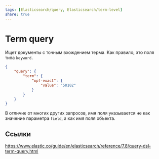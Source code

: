 ```yaml
---
tags: [Elasticsearch/query, Elasticsearch/term-level]
share: true
---
```

# Term query
Ищет документы с точным вхождением терма. Как правило, это поля типа `keyword`.
```json
{
	"query": {
		"term": {
			"opf-exact": {
				"value": "50102"
			}
		}
	}
}
```
В отличие от многих других запросов, имя поля указывается не как значение параметра `field`, а как имя поля объекта.
## Ссылки
https://www.elastic.co/guide/en/elasticsearch/reference/7.8/query-dsl-term-query.html
